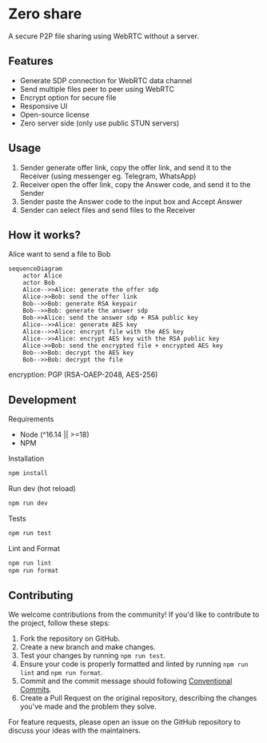 # Zero share

A secure P2P file sharing using WebRTC without a server.

## Features

- Generate SDP connection for WebRTC data channel
- Send multiple files peer to peer using WebRTC
- Encrypt option for secure file
- Responsive UI
- Open-source license
- Zero server side (only use public STUN servers)

## Usage

1. Sender generate offer link, copy the offer link, and send it to the Receiver (using messenger eg. Telegram, WhatsApp)
2. Receiver open the offer link, copy the Answer code, and send it to the Sender
3. Sender paste the Answer code to the input box and Accept Answer
4. Sender can select files and send files to the Receiver

## How it works?

Alice want to send a file to Bob

```mermaid
sequenceDiagram
    actor Alice
    actor Bob
    Alice-->>Alice: generate the offer sdp
    Alice->>Bob: send the offer link
    Bob-->>Bob: generate RSA keypair
    Bob-->>Bob: generate the answer sdp
    Bob->>Alice: send the answer sdp + RSA public key
    Alice-->>Alice: generate AES key
    Alice-->>Alice: encrypt file with the AES key
    Alice-->>Alice: encrypt AES key with the RSA public key
    Alice->>Bob: send the encrypted file + encrypted AES key
    Bob-->>Bob: decrypt the AES key
    Bob-->>Bob: decrypt the file
```

encryption: PGP (RSA-OAEP-2048, AES-256)

## Development

Requirements

- Node (^16.14 || >=18)
- NPM

Installation

```sh
npm install
```

Run dev (hot reload)

```sh
npm run dev
```

Tests

```sh
npm run test
```

Lint and Format

```sh
npm run lint
npm run format
```

## Contributing

We welcome contributions from the community! If you'd like to contribute to the project, follow these steps:

1. Fork the repository on GitHub.
2. Create a new branch and make changes.
3. Test your changes by running `npm run test`.
4. Ensure your code is properly formatted and linted by running `npm run lint` and `npm run format`.
5. Commit and the commit message should following [Conventional Commits](https://www.conventionalcommits.org/en/v1.0.0/).
6. Create a Pull Request on the original repository, describing the changes you've made and the problem they solve.

For feature requests, please open an issue on the GitHub repository to discuss your ideas with the maintainers.
